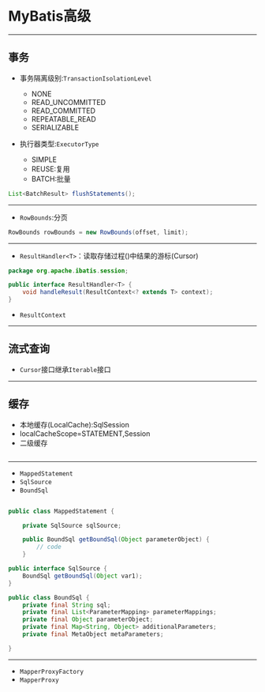 # MyBatis高级

---
## 事务

- 事务隔离级别:`TransactionIsolationLevel`
    - NONE
    - READ_UNCOMMITTED
    - READ_COMMITTED
    - REPEATABLE_READ
    - SERIALIZABLE

- 执行器类型:`ExecutorType`
    - SIMPLE
    - REUSE:复用
    - BATCH:批量

```java
List<BatchResult> flushStatements();

```

---
- `RowBounds`:分页
```java
RowBounds rowBounds = new RowBounds(offset, limit);

```

---
- `ResultHandler<T>`：读取存储过程()中结果的游标(Cursor)
```java
package org.apache.ibatis.session;

public interface ResultHandler<T> {
    void handleResult(ResultContext<? extends T> context);
}

```
- `ResultContext`

---
## 流式查询
- `Cursor`接口继承`Iterable`接口




---

## 缓存

- 本地缓存(LocalCache):SqlSession
- localCacheScope=STATEMENT,Session
- 二级缓存


```xml


```


---

- `MappedStatement`
- `SqlSource`
- `BoundSql`

```java

public class MappedStatement {

    private SqlSource sqlSource;

    public BoundSql getBoundSql(Object parameterObject) {
        // code
    }

public interface SqlSource {
    BoundSql getBoundSql(Object var1);
}

public class BoundSql {
    private final String sql;
    private final List<ParameterMapping> parameterMappings;
    private final Object parameterObject;
    private final Map<String, Object> additionalParameters;
    private final MetaObject metaParameters;

}

```

---

- `MapperProxyFactory`
- `MapperProxy`

